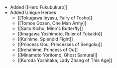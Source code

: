 - Added [[Hero Fukubukuro]]
- Added Unique Heroes
	- [[Tokugawa Ieyasu, Fairy of Tosho]]
	- [[Tomoe Gozen, One Man Army]]
	- [[Saito Kicho, Mino's Butterfly]]
	- [[Imagawa Yoshimoto, Ruler of Tokaido]]
	- [[Kaihime, Splendid Fight]]
	- [[Princess Gou, Princesses of Sengoku]]
	- [[Irohahime, Princess of Ou]]
	- [[Minamoto Yoritomo, Ghost Samurai]]
	- [[Kuroda Yoshitaka, Lady Zhang of This Age]]